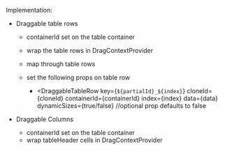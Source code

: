 Implementation:

- Draggable table rows

  - containerId set on the table container
  - wrap the table rows in DragContextProvider
  - map through table rows
  - set the following props on table row

    - <DraggableTableRow
      key={`${partialId}_${index}`}
      cloneId={cloneId}
      containerId={containerId}
      index={index}
      data={data}
      dynamicSizes={true/false} //optional prop defaults to false
      >

- Draggable Columns
  - containerId set on the table container
  - wrap tableHeader cells in DragContextProvider
